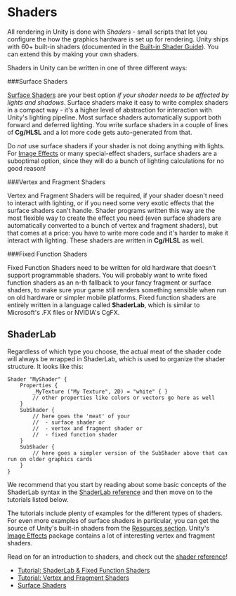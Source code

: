 Shaders
=======


All rendering in Unity is done with _Shaders_ - small scripts that let you configure the how the graphics hardware is set up for rendering. Unity ships with 60+ built-in shaders (documented in the [Built-in Shader Guide](Built-inShaderGuide.html)). You can extend this by making your own shaders. 

Shaders in Unity can be written in one of three different ways:

###Surface Shaders

[Surface Shaders](SL-SurfaceShaders.html) are your best option _if your shader needs to be affected by lights and shadows_. Surface shaders make it easy to write complex shaders in a compact way - it's a higher level of abstraction for interaction with Unity's lighting pipeline. Most surface shaders automatically support both forward and deferred lighting. You write surface shaders in a couple of lines of __Cg/HLSL__ and a lot more code gets auto-generated from that.

Do _not_ use surface shaders if your shader is not doing anything with lights. For [Image Effects](comp-ImageEffects.html) or many special-effect shaders, surface shaders are a suboptimal option, since they will do a bunch of lighting calculations for no good reason!


###Vertex and Fragment Shaders

Vertex and Fragment Shaders will be required, if your shader doesn't need to interact with lighting, or if you need some very exotic effects that the surface shaders can't handle. Shader programs written this way are the most flexible way to create the effect you need (even surface shaders are automatically converted to a bunch of vertex and fragment shaders), but that comes at a price: you have to write more code and it's harder to make it interact with lighting. These shaders are written in __Cg/HLSL__ as well.


###Fixed Function Shaders

Fixed Function Shaders need to be written for old hardware that doesn't support programmable shaders. You will probably want to write fixed function shaders as an n-th fallback to your fancy fragment or surface shaders, to make sure your game still renders something sensible when run on old hardware or simpler mobile platforms. Fixed function shaders are entirely written in a language called __ShaderLab__, which is similar to Microsoft's .FX files or NVIDIA's CgFX.


ShaderLab
---------


Regardless of which type you choose, the actual meat of the shader code will always be wrapped in ShaderLab, which is used to organize the shader structure. It looks like this:

````
Shader "MyShader" {
    Properties {
        _MyTexture ("My Texture", 2D) = "white" { }
        // other properties like colors or vectors go here as well
    }
    SubShader {
        // here goes the 'meat' of your
        //  - surface shader or
        //  - vertex and fragment shader or
        //  - fixed function shader
    }
    SubShader {
        // here goes a simpler version of the SubShader above that can run on older graphics cards
    }
} 
````

We recommend that you start by reading about some basic concepts of the ShaderLab syntax in the [ShaderLab reference](SL-Shader.html) and then move on to the tutorials listed below.

The tutorials include plenty of examples for the different types of shaders. For even more examples of surface shaders in particular, you can get the source of Unity's built-in shaders from the [Resources section](http://www.unity3d.com/support/resources/assets/built-in-shaders.html). Unity's [Image Effects](comp-ImageEffects.html) package contains a lot of interesting vertex and fragment shaders.

Read on for an introduction to shaders, and check out the [shader reference](SL-Reference.html)!

* [Tutorial: ShaderLab & Fixed Function Shaders](ShaderTut1.html)
* [Tutorial: Vertex and Fragment Shaders](ShaderTut2.html)
* [Surface Shaders](SL-SurfaceShaders.html)
